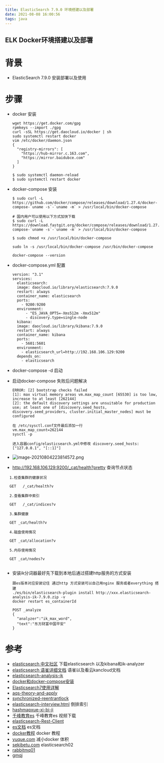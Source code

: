 ```yaml
---
title: ElasticSearch 7.9.0 环境搭建以及部署
date: 2021-08-08 16:00:56
tags: java
---
```


## ELK Docker环境搭建以及部署

# 背景
* ElasticSearch 7.9.0  安装部署以及使用
<!--more-->
# 步骤
* docker 安装

  ```shell
  wget https://get.docker.com/gpg
  rpmkeys --import ./gpg
  curl -sSL https://get.daocloud.io/docker | sh
  sudo systemctl restart docker
  vim /etc/docker/daemon.json
  {
    "registry-mirrors": [
      "https://hub-mirror.c.163.com",
      "https://mirror.baidubce.com"
    ]
  }
  
  $ sudo systemctl daemon-reload
  $ sudo systemctl restart docker
  ```

* docker-compose 安装

  ```
  $ sudo curl -L https://github.com/docker/compose/releases/download/1.27.4/docker-compose-`uname -s`-`uname -m` > /usr/local/bin/docker-compose
  
  # 国内用户可以使用以下方式加快下载
  $ sudo curl -L https://download.fastgit.org/docker/compose/releases/download/1.27.4/docker-compose-`uname -s`-`uname -m` > /usr/local/bin/docker-compose
  
  $ sudo chmod +x /usr/local/bin/docker-compose
  
  sudo ln -s /usr/local/bin/docker-compose /usr/bin/docker-compose
  
  docker-compose --version
  ```

* docker-compose.yml 配置

  ```
  version: "3.1"
  services:
    elasticsearch:
  	image: daocloud.io/library/elasticsearch:7.9.0
  	restart: always
  	container_name: elasticsearch
  	ports:
  	  - 9200:9200
  	environment:
        - "ES_JAVA_OPTS=-Xms512m -Xmx512m"
        - discovery.type=single-node
    kibana:
  	image: daocloud.io/library/kibana:7.9.0
  	restart: always
  	container_name: kibana
  	ports:
  	  - 5601:5601
  	environment:
  	  - elasticsearch_url=http://192.168.106.129:9200
  	depends_on:
  	  - elasticsearch
  ```
* docker-compose -d 启动
* 启动docker-compose 失败后问题解决

  ```
  ERROR: [2] bootstrap checks failed
  [1]: max virtual memory areas vm.max_map_count [65530] is too low, increase to at least [262144]
  [2]: the default discovery settings are unsuitable for production use; at least one of [discovery.seed_hosts, discovery.seed_providers, cluster.initial_master_nodes] must be configured
  
  在 /etc/sysctl.conf文件最后添加一行
  vm.max_map_count=262144
  sysctl -p
  
  进入容器config/elasticsearch.yml中修改 discovery.seed_hosts: ["127.0.0.1", "[::1]"]
  ```

* ![image-20210804223814572.png](https://i.loli.net/2021/08/08/t4Uuj8hTvMzcxPp.png)

* http://192.168.106.129:9200/_cat/health?pretty  查询节点状态
```shell
  1.检查集群的健康状况
  
  GET	/_cat/health?v
  
  2.查看集群中索引
  
  GET	/_cat/indices?v
  
  3.集群健康
  
  GET _cat/health?v
  
  4.磁盘使用情况
  
  GET _cat/allocation?v
  
  5.内存使用情况 
  
  GET _cat/nodes?v
  
```

* 安装ik分词器最好先下载到本地后通过搭建http服务的方式安装

  ```
  跟es版本对应安装记住 通过http 方式安装可以自己用nginx 服务或者everything 搭建
  ./es/bin/elasticsearch-plugin install http://xxx.elasticsearch-analysis-ik-7.9.0.zip -v
  docker restart es_containerId
  
  POST _analyze
  {
    "analyzer":"ik_max_word",
    "text":"东方财富中国平安"
  }
  ```

# 参考
* [elasticsearch 中文社区](https://elasticsearch.cn/download/) 下载elasticsearch 以及kibana和ik-analyzer
* [elasticsearch 语雀详细文档](https://www.yuque.com/susuxuechang/rwicpv) 语雀以及看云kancloud文档
* [elasticsearch-analysis-ik](https://github.com/medcl/elasticsearch-analysis-ik)
* [docker和docker-compose安装](https://www.runoob.com/docker/docker-compose.html)
* [Elasticsearch7使用详解](https://rstyro.github.io/blog/2020/09/10/Elasticsearch7%E4%BD%BF%E7%94%A8%E8%AF%A6%E8%A7%A3/)
* [aqs-theory-and-apply](https://tech.meituan.com/2019/12/05/aqs-theory-and-apply.html)
* [synchronized-reentrantlock](https://lrh1993.gitbooks.io/android_interview_guide/content/java/concurrence/synchronized-reentrantlock.html)
* [elasticsearch-interview.html](https://dunwu.github.io/db-tutorial/nosql/elasticsearch/elasticsearch-interview.html) 倒排索引
* [hashmapxue-xi-bi-ji](http://luokangyuan.com/hashmapxue-xi-bi-ji/)
* [千峰教育es](https://www.bilibili.com/video/BV1Qz411e7yx?p=37) 千峰教育es 视频下载
* [elasticsearch-Rest-Client](https://oy6090.top/posts/c8221b76/#%E4%B8%83%E3%80%81elasticsearch-Rest-Client)
* [es文档](https://www.yuque.com/xiongsanxiansheng/qfvqxo)  es文档
* [docker教程](https://oy6090.top/posts/949df4a0/)  docker 教程
* [yuque.com](https://www.yuque.com/xiongsanxiansheng/nlrnxo/mgm32s) 减小docker 体积
* [sekibetu.com](https://sekibetu.com/elasticsearch02.html) elasticsearch02
* [rabbitmq01](https://sekibetu.com/rabbitmq01.html)
* [gmqj](https://sekibetu.com/gmqj.html)
